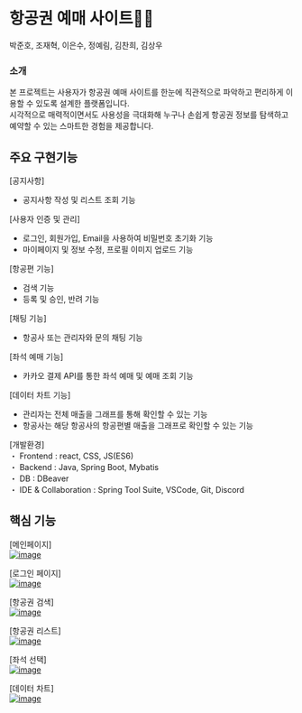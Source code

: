 # 항공권 예매 사이트🐱‍🏍
박준호, 조재혁, 이은수, 정예림, 김찬희, 김상우


    
### 소개  
본 프로젝트는 사용자가 항공권 예매 사이트를 한눈에 직관적으로 파악하고 편리하게 이용할 수 있도록 설계한 플랫폼입니다.   
시각적으로 매력적이면서도 사용성을 극대화해 누구나 손쉽게 항공권 정보를 탐색하고 예약할 수 있는 스마트한 경험을 제공합니다.  
  
## 주요 구현기능
[공지사항]  
- 공지사항 작성 및 리스트 조회 기능  
  
[사용자 인증 및 관리]   
- 로그인, 회원가입, Email을 사용하여 비밀번호 초기화 기능  
- 마이페이지 및 정보 수정, 프로필 이미지 업로드 기능  
  
[항공편 기능]  
- 검색 기능
- 등록 및 승인, 반려 기능  
  
[채팅 기능]    
- 항공사 또는 관리자와 문의 채팅 기능  
  
[좌석 예매 기능]   
- 카카오 결제 API를 통한 좌석 예매 및 예매 조회 기능  
  
[데이터 차트 기능]  
- 관리자는 전체 매출을 그래프를 통해 확인할 수 있는 기능
- 항공사는 해당 항공사의 항공편별 매출을 그래프로 확인할 수 있는 기능
      

[개발환경]  
・ Frontend : react, CSS, JS(ES6)  
・ Backend : Java, Spring Boot, Mybatis  
・ DB : DBeaver  
・ IDE & Collaboration : Spring Tool Suite, VSCode, Git, Discord  



## 핵심 기능  
[메인페이지]  
<a href="https://ibb.co/pbHDKKf"><img src="https://i.ibb.co/tQ0f22q/image.png" alt="image" border="0"></a>  

[로그인 페이지]  
<a href="https://ibb.co/7WytXDw"><img src="https://i.ibb.co/KqyxXgM/image.png" alt="image" border="0"></a>


[항공권 검색]  
<a href="https://ibb.co/RpD6BRh"><img src="https://i.ibb.co/3yCFMgf/image.png" alt="image" border="0"></a>  


[항공권 리스트]  
<a href="https://ibb.co/gPvH9t8"><img src="https://i.ibb.co/3MfGdSb/image.png" alt="image" border="0"></a>  



[좌석 선택]  
<a href="https://ibb.co/GchfMpd"><img src="https://i.ibb.co/FgPkY3h/image.png" alt="image" border="0"></a>  


[데이터 차트]  
<a href="https://ibb.co/6nDD0pr"><img src="https://i.ibb.co/HFGGTMB/image.png" alt="image" border="0"></a>






